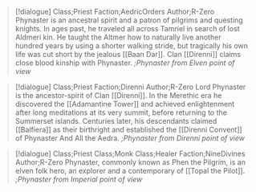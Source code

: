 >[!dialogue] Class;Priest Faction;AedricOrders Author;R-Zero
>Phynaster is an ancestral spirit and a patron of pilgrims and questing knights. In ages past, he traveled all across Tamriel in search of lost Aldmeri kin. He taught the Altmer how to naturally live another hundred years by using a shorter walking stride, but tragically his own life was cut short by the jealous [[Baan Dar]]. Clan [[Direnni]] claims close blood kinship with Phynaster.
>*;Phynaster from Elven point of view*

>[!dialogue] Class;Priest Faction;Direnni Author;R-Zero
>Lord Phynaster is the ancestor-spirit of Clan [[Direnni]]. In the Merethic era he discovered the [[Adamantine Tower]] and achieved enlightenment after long meditations at its very summit, before returning to the Summerset islands. Centuries later, his descendants claimed [[Balfiera]] as their birthright and established the [[Direnni Convent]] of Phynaster And All the Aedra.
>*;Phynaster from Direnni point of view*

>[!dialogue] Class;Priest Class;Monk Class;Healer Faction;NineDivines Author;R-Zero
>Phynaster, commonly known as Phen the Pilgrim, is an elven folk hero, an explorer and a contemporary of [[Topal the Pilot]].
>*;Phynaster from Imperial point of view*